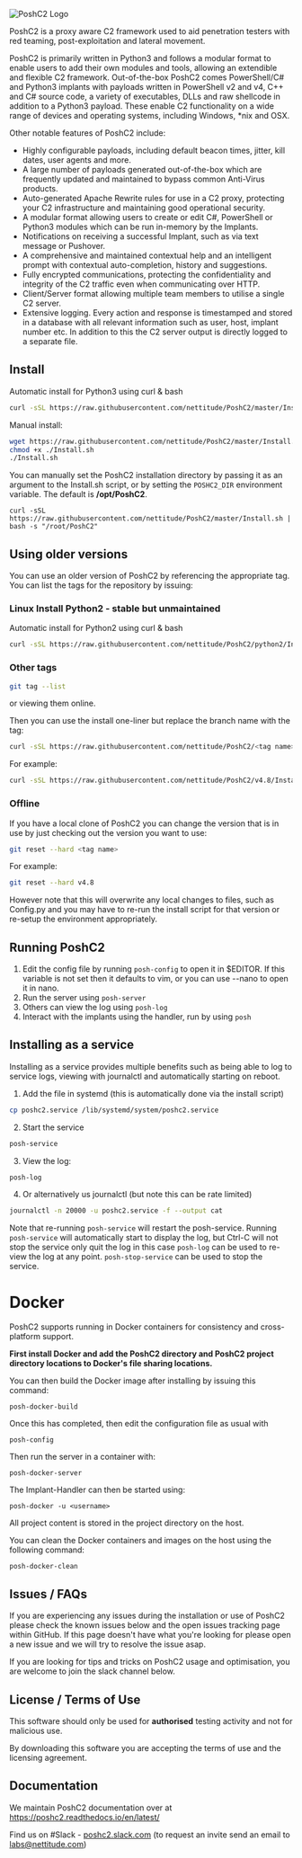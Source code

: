 ![PoshC2 Logo](https://raw.githubusercontent.com/nettitude/PoshC2/master/Files/PoshC2Logo.png)

PoshC2 is a proxy aware C2 framework used to aid penetration testers with red teaming, post-exploitation and lateral movement.

PoshC2 is primarily written in Python3 and follows a modular format to enable users to add their own modules and tools, allowing an extendible and flexible C2 framework. Out-of-the-box PoshC2 comes PowerShell/C# and Python3 implants with payloads written in PowerShell v2 and v4, C++ and C# source code, a variety of executables, DLLs and raw shellcode in addition to a Python3 payload. These enable C2 functionality on a wide range of devices and operating systems, including Windows, *nix and OSX.

Other notable features of PoshC2 include:

* Highly configurable payloads, including default beacon times, jitter, kill dates, user agents and more.
* A large number of payloads generated out-of-the-box which are frequently updated and maintained to bypass common Anti-Virus products.
* Auto-generated Apache Rewrite rules for use in a C2 proxy, protecting your C2 infrastructure and maintaining good operational security.
* A modular format allowing users to create or edit C#, PowerShell or Python3 modules which can be run in-memory by the Implants.
* Notifications on receiving a successful Implant, such as via text message or Pushover.
* A comprehensive and maintained contextual help and an intelligent prompt with contextual auto-completion, history and suggestions.
* Fully encrypted communications, protecting the confidentiality and integrity of the C2 traffic even when communicating over HTTP.
* Client/Server format allowing multiple team members to utilise a single C2 server.
* Extensive logging. Every action and response is timestamped and stored in a database with all relevant information such as user, host, implant number etc. In addition to this the C2 server output is directly logged to a separate file.

## Install

Automatic install for Python3 using curl & bash

```bash
curl -sSL https://raw.githubusercontent.com/nettitude/PoshC2/master/Install.sh | bash
```

Manual install:

```bash
wget https://raw.githubusercontent.com/nettitude/PoshC2/master/Install.sh
chmod +x ./Install.sh
./Install.sh
```

You can manually set the PoshC2 installation directory by passing it as an argument to the Install.sh script, or by setting the `POSHC2_DIR` environment variable. The default is **/opt/PoshC2**.

```
curl -sSL https://raw.githubusercontent.com/nettitude/PoshC2/master/Install.sh | bash -s "/root/PoshC2"
```

## Using older versions

You can use an older version of PoshC2 by referencing the appropriate tag. You can list the tags for the repository by issuing:

### Linux Install Python2 - stable but unmaintained

Automatic install for Python2 using curl & bash

```bash
curl -sSL https://raw.githubusercontent.com/nettitude/PoshC2/python2/Install.sh | bash
```

### Other tags

```bash
git tag --list
```
or viewing them online.

Then you can use the install one-liner but replace the branch name with the tag:

```bash
curl -sSL https://raw.githubusercontent.com/nettitude/PoshC2/<tag name>/Install.sh | bash
```

For example:

```bash
curl -sSL https://raw.githubusercontent.com/nettitude/PoshC2/v4.8/Install.sh | bash
```

### Offline

If you have a local clone of PoshC2 you can change the version that is in use by just checking out the version you want to use:

```bash
git reset --hard <tag name>
```

For example:

```bash
git reset --hard v4.8
```

However note that this will overwrite any local changes to files, such as Config.py and you may have to re-run the install script for that version or re-setup the environment appropriately.

## Running PoshC2

1. Edit the config file by running `posh-config` to open it in $EDITOR. If this variable is not set then it defaults to vim, or you can use --nano to open it in nano.
2. Run the server using `posh-server`
3. Others can view the log using `posh-log`
4. Interact with the implants using the handler, run by using `posh`

## Installing as a service

Installing as a service provides multiple benefits such as being able to log to service logs, viewing with journalctl and automatically starting on reboot.

1. Add the file in systemd (this is automatically done via the install script)

```bash
cp poshc2.service /lib/systemd/system/poshc2.service
```

2. Start the service

```bash
posh-service
```

3. View the log:

```
posh-log
```

4. Or alternatively us journalctl (but note this can be rate limited)

```bash
journalctl -n 20000 -u poshc2.service -f --output cat
```

Note that re-running `posh-service` will restart the posh-service.
Running `posh-service` will automatically start to display the log, but Ctrl-C will not stop the service only quit the log in this case
`posh-log` can be used to re-view the log at any point.
`posh-stop-service` can be used to stop the service.

# Docker

PoshC2 supports running in Docker containers for consistency and cross-platform support.

**First install Docker and add the PoshC2 directory and PoshC2 project directory locations to Docker's file sharing locations.**

You can then build the Docker image after installing by issuing this command:

```
posh-docker-build
```

Once this has completed, then edit the configuration file as usual with

```
posh-config
```

Then run the server in a container with:

```
posh-docker-server
```

The Implant-Handler can then be started using:

```
posh-docker -u <username>
```

All project content is stored in the project directory on the host.

You can clean the Docker containers and images on the host using the following command:

```
posh-docker-clean
```

## Issues / FAQs

If you are experiencing any issues during the installation or use of PoshC2 please check the known issues below and the open issues tracking page within GitHub. If this page doesn't have what you're looking for please open a new issue and we will try to resolve the issue asap.

If you are looking for tips and tricks on PoshC2 usage and optimisation, you are welcome to join the slack channel below.

## License / Terms of Use

This software should only be used for **authorised** testing activity and not for malicious use.

By downloading this software you are accepting the terms of use and the licensing agreement.

## Documentation

We maintain PoshC2 documentation over at https://poshc2.readthedocs.io/en/latest/

Find us on #Slack - [poshc2.slack.com](poshc2.slack.com) (to request an invite send an email to labs@nettitude.com)
